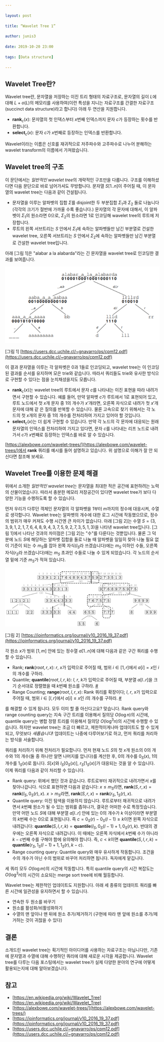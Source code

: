 ```yaml
---

layout: post

title: “Wavelet Tree 1”

author: junis3

date: 2019-10-20 23:00

tags: [Data structure]

---
```


## Wavelet Tree란?

Wavelet tree란, 문자열을 저장하는 이진 트리 형태의 자료구조로, 문자열의 길이 $L$에 대해 $L + o(L)$의 메모리를 사용하여(이런 특성을 지니는 자료구조를 간결한 자료구조(succinct data structure)라고 합니다) 아래 두 연산을 지원합니다.

- $\mathbf{rank}_c(x)$: 문자열의 첫 인덱스부터 $x$번째 인덱스까지 문자 $c$가 등장하는 횟수를 반환합니다.
- $\mathbf{select}_c(x)$: 문자 $c$가 $x$번째로 등장하는 인덱스를 반환합니다.

Wavelet이라는 이름은 신호를 재귀적으로 저주파수와 고주파수로 나누어 분해하는 wavelet transform의 이름에서 가져왔습니다.

## Wavelet tree의 구조

이 문단에서는 *일반적인 wavelet tree*의 개략적인 구조만을 다룹니다. 구조를 이해하셨다면 다음 문단으로 바로 넘어가셔도 무방합니다. 문자열 $S[1..n]$이 주어질 때, 이 문자열의 wavelet tree는 다음과 같이 건설됩니다.

- 문자열을 이루는 알파벳의 집합 $\Sigma$를 disjoint한 두 부분집합 $\Sigma_1$과 $\Sigma_2$ 둘로 나눕니다(각각의 크기가 절반에 가까울 수록 좋습니다.) 문자열의 각 문자에 대해서, 이 알파벳이 $\Sigma_1$의 원소라면 0으로, $\Sigma_2$의 원소라면 1로 인코딩해 wavelet tree의 루트에 저장합니다.
- 루트의 왼쪽 서브트리는 $S$ 안에서 $\Sigma_1$에 속하는 알파벳들만 남긴 부분열로 건설한 wavelet tree, 오른쪽 서브트리는 $S$ 안에서 $\Sigma_2$에 속하는 알파벳들만 남긴 부분열로 건설한 wavelet tree입니다.

아래 [그림 1]은 "alabar a la alabarda"라는 긴 문자열을 wavelet tree로 인코딩한 결과를 보여줍니다.

<img src="/assets/images/junis3/1910/1.PNG">

[그림 1] [https://users.dcc.uchile.cl/~gnavarro/ps/cpm12.pdf](https://users.dcc.uchile.cl/~gnavarro/ps/cpm12.pdf)

이 결과 문자열을 이루는 각 알파벳은 0과 1들로 인코딩되고, wavelet tree는 이 인코딩된 결과를 순서를 유지하며 모은 trie와 같습니다. 따라서 쿼리들도 trie와 유사한 방식으로 구현할 수 있다는 점을 눈치채셨을지도 모릅니다.

- $\mathbf{rank}_c(x)$는 wavelet tree의 루트에서 문자 $c$를 나타내는 이진 표현을 따라 내려가면서 구현할 수 있습니다. 예를 들어, 만약 알파벳 $c$가 루트에서 1로 표현되어 있고, 루트 노드에서 첫 $x$개 문자 중 1의 개수가 $x'$개라면, 오른쪽 자식으로 내려가 첫 $x'$개 문자에 대해 같 은 질의를 반복할 수 있습니다. 물론 고속으로 찾기 위해서는 각 노드의 첫 $x$개의 문자 중 1의 개수를 전처리하여 가지고 있어야 할 것입니다.
- $\mathbf{select}_c(x)$는 더 쉽게 구현할 수 있습니다. 만약 각 노드의 각 문자에 대응되는 원래 문자열의 인덱스를 전처리하여 가지고 있다면, 문자 $c$를 나타내는 리프 노드로 내려가서 $c$가 $x$번째로 등장하는 인덱스를 바로 알 수 있습니다.

[https://alexbowe.com/wavelet-trees/](https://alexbowe.com/wavelet-trees/)에서 $\mathbf{rank}$ 쿼리를 예시를 들어 설명하고 있습니다. 위 설명으로 이해가 잘 안 되신다면 참조해 보세요.

## Wavelet Tree를 이용한 문제 해결

위에서 소개한 *일반적인 wavelet tree*는 문자열을 최대한 적은 공간에 표현하려는 노력의 산물이었습니다. 따라서 충분한 메모리 저장공간이 있다면 wavelet tree가 보다 다양한 기능을 수행하도록 할 수 있습니다.

먼저 우리가 다루던 객체인 문자열의 각 알파벳을 $1$부터 $m$까지의 정수에 대응시켜, 수열로 생각합니다. Wavelet tree는 알파벳의 개수에 대한 로그 시간에 작동했으므로, 정수의 범위가 매우 커져도 수행 시간엔 큰 차이가 없습니다. 아래 [그림 2]는 수열 $S = (3, 3, 9, 1, 2, 1, 7, 6, 4, 8, 9, 4, 3, 7, 5, 9, 2, 7, 3, 5, 1, 3)$을 나타낸 wavelet tree입니다. [그림 1]에서 나타난 것과의 차이점은 [그림 2]는 "수"를 다룬다는 것뿐입니다. 물론 그 덕분에 노드 $S$에 해당하는 알파벳 집합을 둘로 나눌 때 알파벳을 일일히 찾아 나눌 필요 없이 기준이 되는 수 $m_S$를 잡아 왼쪽 자식($l_S$라 쓰겠습니다)에는 $m_S$ 이하인 수들, 오른쪽 자식($r_S$라 쓰겠습니다)에는 $m_S$ 초과인 수들로 나눌 수 있게 되었습니다. 각 노드의 순서열 밑에 기준 $m_S$가 적혀 있습니다.

<img src="/assets/images/junis3/1910/2.PNG">

[그림 2] [https://ioinformatics.org/journal/v10_2016_19_37.pdf](https://ioinformatics.org/journal/v10_2016_19_37.pdf)

각 원소 $x$가 범위 $[1, m]$ 안에 있는 정수열 $a[1..n]$에 대해 다음과 같은 구간 쿼리를 수행할 수 있습니다.

- Rank; $\mathbf{rank}(root, r, x)$: $r$, $x$가 입력으로 주어질 때, 범위 $i \in [1, r]$에서 $a[i] = x$인 $i$의 개수를 구하라.
- Quantile; $\mathbf{quantile}(root, l, r, k)$: $l$, $r$, $k$가 입력으로 주어질 때, 부분열 $a[l..r]$을 크기 순서대로 정렬했을 때 $k$번째 원소를 구하라. [#](https://www.acmicpc.net/problem/7469)
- Range Counting; $\mathbf{range}(root, l, r, x)$: Rank 쿼리를 확장이다; $l$, $r$, $x$가 입력으로 주어질 때, 범위 $i \in [l, r]$에서 $a[i] \le x$인 $i$의 개수를 구하라. [#](https://www.acmicpc.net/problem/11660)

를 해결할 수 있게 됩니다. 모두 이미 할 줄 아신다고요? 맞습니다. Rank query와 range counting query는 지속 구간 트리를 이용해서 질의당 $O(\log n)$의 시간에, quantile query는 병합 정렬 트리를 이용해서 질의당 $O(\log ^3 n)$의 시간에 수행할 수 있습니다. 하지만 wavelet tree는 조금 더 빠르고, 제한적이게나마 업데이트도 할 수 있게 되고, 무엇보다 *새롭습니다*! 업데이트는 나중에 다루어보기로 하고, 먼저 쿼리를 처리하는 방식을 서술합니다.

쿼리를 처리하기 위해 전처리가 필요합니다. 먼저 현재 노드 $S$의 첫 $x$개 원소의 0의 개수와 1의 개수(둘 중 하나만 알면 나머지를 압니다)를 계산한 후, 0의 개수를 $0_S(x)$, 1의 개수를 $1_S(x)$로 둡니다. $S[x]$와 $l_S[0_S(x)]$, $r_S[1_S(x)]$가 대응되는 것을 알 수 있습니다. 이제 쿼리를 다음과 같이 처리할 수 있습니다.

- Rank query: 위에서 했던 것과 같습니다. 루트로부터 재귀적으로 내려가면서 $x$를 찾아나갑니다. 식으로 표현하면 다음과 같습니다: $x \le m_S$라면, $\mathbf{rank}(S, r, x) = \mathbf{rank}(l_S, 0_S(r), x)$. $x > m_S$라면, $\mathbf{rank}(S, r, x) = \mathbf{rank}(r_S, 1_S(r), x)$.
- Quantile query: 이진 탐색을 이용하지 않습니다. 루트로부터 재귀적으로 내려가면서 $k$번째 원소가 될 수 있는 범위를 좁혀나가, 결국은 어떠한 수로 특정짓습니다. 만약 어떤 노드 $S$에 대해 부분열 $a[l..r]$ 안에 있는 0의 개수가 $k$ 이상이라면 부분열의 $k$번째 수는 0으로 표현됩니다. 즉 $c = 0_S(r) - 0_S(l-1) \ge k$이면 왼쪽 자식으로 내려갑니다: $\mathbf{quantile}(S, l, r, k) = \mathbf{quantile}(l_S, 0_S(l-1) + 1, 0_S(r), k)$. 반대의 경우에는 오른쪽 자식으로 내려갑니다. 이 때에는 오른쪽 자식에서 $k$번째 수가 아니라 $k-c$번째 수를 구해야 함에 유의해야 합니다. 즉, $c < k$이면 $\mathbf{quantile}(S, l, r, k) = \mathbf{quantile}(r_S, 1_S(l-1) + 1, 1_S(r), k-c)$.
- Range counting query: Quantile query와 매우 유사하게 작동합니다. 조건을 수의 개수가 아닌 수의 범위로 바꾸어 처리하면 됩니다. 독자에게 맡깁니다.

세 쿼리 모두 $O(\log m)$의 시간에 작동합니다. 특히 quantile query의 시간 복잡도는 $O(\log^3 n)$의 시간이 소요되는 merge sort tree에 비해 월등합니다.

Wavelet tree는 제한적인 업데이트도 지원합니다. 아래 세 종류의 업데이트 쿼리를 빠른 시간에 일관성을 유지하면서 할 수 있습니다.

- 연속한 두 원소를 바꾸기
- 원소를 활성화/비활성화하기
- 수열의 맨 앞이나 맨 뒤에 원소 추가/제거하기 (구현에 따라 맨 앞에 원소를 추가/제거하는 것이 귀찮을 수 있다)

## 결론

소개드린 wavelet tree는 획기적인 아이디어를 사용하는 자료구조는 아닙니다만, 기존에 문자열과 수열에 대해 수행하던 쿼리에 대해 새로운 시각을 제공합니다. Wavelet tree를 다루는 다음 포스팅에서는 wavelet tree가 실제 다양한 분야의 연구에 어떻게 활용되는지에 대해 알아보겠습니다.

## 참고

- [https://en.wikipedia.org/wiki/Wavelet_Tree](https://en.wikipedia.org/wiki/Wavelet_Tree)
- [https://alexbowe.com/wavelet-trees/](https://alexbowe.com/wavelet-trees/)
- [https://ioinformatics.org/journal/v10_2016_19_37.pdf](https://ioinformatics.org/journal/v10_2016_19_37.pdf)
- [https://users.dcc.uchile.cl/~gnavarro/ps/cpm12.pdf](https://users.dcc.uchile.cl/~gnavarro/ps/cpm12.pdf)
